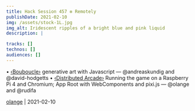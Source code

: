 ```yaml
---
title: Hack Session 457 ✼ Remotely
publishDate: 2021-02-10
img: /assets/stock-1L.jpg
img_alt: Iridescent ripples of a bright blue and pink liquid
description: |

tracks: []
technos: []
audiences: []
---
```


• [‹Bouboucle›](http://bouboucle.com) generative art with Javascript — @andreaskundig and @david-hodgetts 
• [‹Distributed Arcade›](https://github.com/olange/arcade) Running the game on a Raspberry Pi 4 and Chromium; App Root with WebComponents and pixi.js — @olange and @rudifa

[olange](https://github.com/olange) | 2021-02-10


